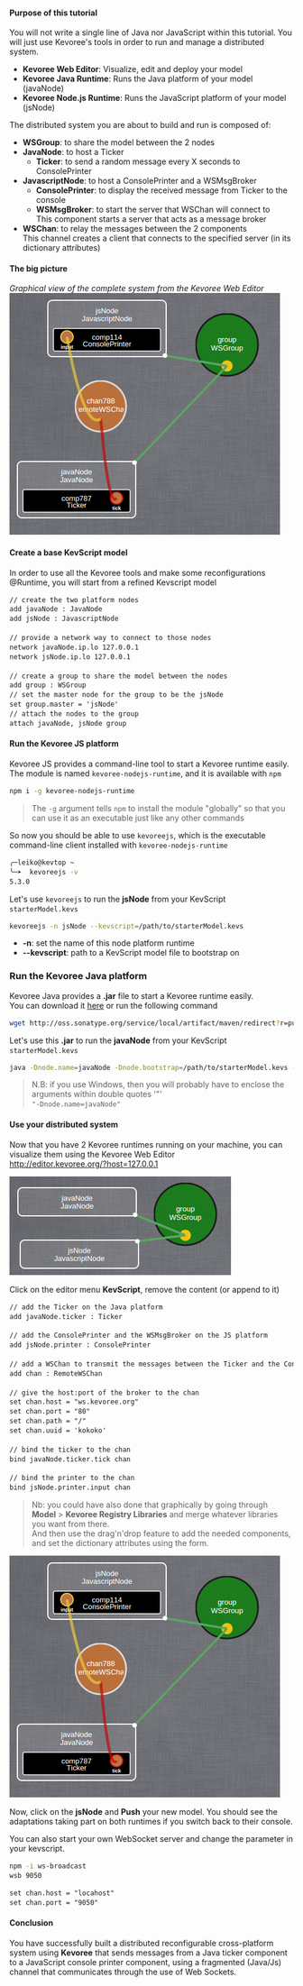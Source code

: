 #### Purpose of this tutorial
You will not write a single line of Java nor JavaScript within this tutorial.
You will just use Kevoree's tools in order to run and manage a distributed system.  

  - **Kevoree Web Editor**:      Visualize, edit and deploy your model
  - **Kevoree Java Runtime**:    Runs the Java platform of your model (javaNode)
  - **Kevoree Node.js Runtime**: Runs the JavaScript platform of your model (jsNode)

The distributed system you are about to build and run is composed of:

  - **WSGroup**: to share the model between the 2 nodes  
  - **JavaNode**: to host a Ticker
      - **Ticker**: to send a random message every X seconds to ConsolePrinter
  - **JavascriptNode**: to host a ConsolePrinter and a WSMsgBroker
      - **ConsolePrinter**: to display the received message from Ticker to the console
      - **WSMsgBroker**: to start the server that WSChan will connect to  
        This component starts a server that acts as a message broker
  - **WSChan**: to relay the messages between the 2 components  
    This channel creates a client that connects to the specified server (in its dictionary attributes)

#### The big picture

*Graphical view of the complete system from the Kevoree Web Editor*
![Big Picture](.readme/big_picture.png)  


#### Create a base KevScript model

In order to use all the Kevoree tools and make some reconfigurations @Runtime,
you will start from a refined Kevscript model

```txt
// create the two platform nodes
add javaNode : JavaNode
add jsNode : JavascriptNode

// provide a network way to connect to those nodes
network javaNode.ip.lo 127.0.0.1
network jsNode.ip.lo 127.0.0.1

// create a group to share the model between the nodes
add group : WSGroup
// set the master node for the group to be the jsNode
set group.master = 'jsNode'
// attach the nodes to the group
attach javaNode, jsNode group
```

#### Run the Kevoree JS platform
Kevoree JS provides a command-line tool to start a Kevoree runtime easily.  
The module is named `kevoree-nodejs-runtime`, and it is available with `npm`

```sh
npm i -g kevoree-nodejs-runtime
```

> The `-g` argument tells `npm` to install the module "globally" so that you can use it as an executable just like any other commands

So now you should be able to use `kevoreejs`, which is the executable command-line client installed with `kevoree-nodejs-runtime`

```sh
╭─leiko@kevtop ~  
╰─➤  kevoreejs -v
5.3.0
```

Let's use `kevoreejs` to run the **jsNode** from your KevScript `starterModel.kevs`

```sh
kevoreejs -n jsNode --kevscript=/path/to/starterModel.kevs
```

  - **-n**: set the name of this node platform runtime
  - **--kevscript**: path to a KevScript model file to bootstrap on


### Run the Kevoree Java platform
Kevoree Java provides a **.jar** file to start a Kevoree runtime easily.  
You can download it [here](http://oss.sonatype.org/service/local/artifact/maven/redirect?r=public&g=org.kevoree.platform&a=org.kevoree.platform.standalone&v=RELEASE) or run the following command

```sh
wget http://oss.sonatype.org/service/local/artifact/maven/redirect?r=public&g=org.kevoree.platform&a=org.kevoree.platform.standalone&v=RELEASE -O kevoree.jar
```

Let's use this **.jar** to run the **javaNode** from your KevScript `starterModel.kevs`

```sh
java -Dnode.name=javaNode -Dnode.bootstrap=/path/to/starterModel.kevs -jar kevoree.jar
```

> N.B: if you use Windows, then you will probably have to enclose the arguments within double quotes '"'  
> `"-Dnode.name=javaNode"`

#### Use your distributed system
Now that you have 2 Kevoree runtimes running on your machine, you can visualize them using the Kevoree Web Editor  
http://editor.kevoree.org/?host=127.0.0.1

![Start model](.readme/start_model.png)

Click on the editor menu **KevScript**, remove the content (or append to it)

```txt
// add the Ticker on the Java platform
add javaNode.ticker : Ticker

// add the ConsolePrinter and the WSMsgBroker on the JS platform
add jsNode.printer : ConsolePrinter

// add a WSChan to transmit the messages between the Ticker and the ConsolePrinter
add chan : RemoteWSChan

// give the host:port of the broker to the chan
set chan.host = "ws.kevoree.org"
set chan.port = "80"
set chan.path = "/"
set chan.uuid = 'kokoko'

// bind the ticker to the chan
bind javaNode.ticker.tick chan

// bind the printer to the chan
bind jsNode.printer.input chan
```

> Nb: you could have also done that graphically by going through **Model** > **Kevoree Registry Libraries** and merge whatever libraries you want from there.  
> And then use the drag'n'drop feature to add the needed components, and set the dictionary attributes using the form.

![Big picture](.readme/big_picture.png)

Now, click on the **jsNode** and **Push** your new model. You should see the adaptations taking part on both runtimes if you switch back to their console.

You can also start your own WebSocket server and change the parameter in your kevscript.

```sh
npm -i ws-broadcast
wsb 9050
```

```txt
set chan.host = "locahost"
set chan.port = "9050"
```

#### Conclusion
You have successfully built a distributed reconfigurable cross-platform system using **Kevoree** that sends messages from a Java ticker component to a JavaScript console printer component, using a fragmented (Java/Js) channel that communicates through the use of Web Sockets.
